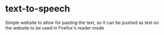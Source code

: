 # text-to-speech
Simple website to allow for pasting the text, so it can be pushed as text on the website to be used
in Firefox's reader mode